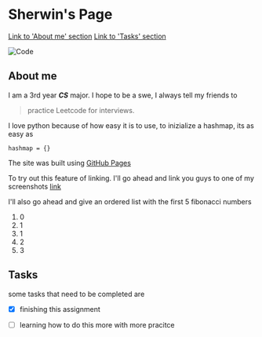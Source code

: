 # **Sherwin's Page**
[Link to 'About me' section](#about-me)
[Link to 'Tasks' section](#tasks)



![Code](https://images.unsplash.com/photo-1542831371-29b0f74f9713?ixlib=rb-4.0.3&ixid=MnwxMjA3fDB8MHxzZWFyY2h8NHx8Y29kaW5nfGVufDB8fDB8fA%3D%3D&w=1000&q=80)
## About me
 I am a 3rd year **_CS_** major. I hope to be a swe, I always tell my friends to 
 > practice Leetcode for interviews. 

 I love python because of how easy it is to use, to inizialize a hashmap, its as easy as 
 ```
 hashmap = {}
 ```

 The site was built using [GitHub Pages](https://pages.github.com/)

 To try out this feature of linking. I'll go ahead and link you guys to one of my screenshots [link](screenshots/Screenshot%202023-04-09%20at%203.34.47%20PM.png)


I'll also go ahead and give an ordered list with the first 5 fibonacci numbers
1. 0
2. 1
3. 1
4. 2
5. 3
   
## Tasks

some tasks that need to be completed are 
- [X] finishing this assignment
- [ ] learning how to do this more with more pracitce
 

